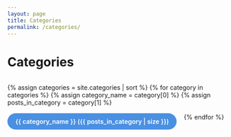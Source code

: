 ```yaml
---
layout: page
title: Categories
permalink: /categories/
---
```


<style>
  .category-list {
    display: flex;
    flex-wrap: wrap;
    gap: 1rem;
    margin-top: 2rem;
  }

  .category-item {
    background-color: #4a90e2;
    color: white;
    padding: 10px 18px;
    border-radius: 20px;
    font-weight: 600;
    text-decoration: none;
    transition: background-color 0.3s ease;
  }

  .category-item:hover {
    background-color: #357ABD;
  }
</style>

<h1>Categories</h1>

<div class="category-list">
  {% assign categories = site.categories | sort %}
  {% for category in categories %}
    {% assign category_name = category[0] %}
    {% assign posts_in_category = category[1] %}
    <a href="{{ '/categories/' | append: category_name | downcase | replace: ' ', '-' }}/" class="category-item">
      {{ category_name }} ({{ posts_in_category | size }})
    </a>
  {% endfor %}
</div>